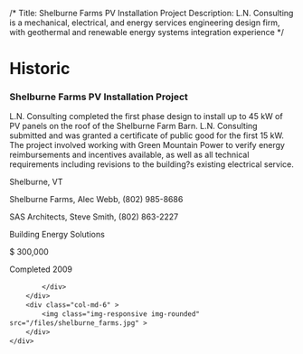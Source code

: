 /*
Title: Shelburne Farms PV Installation Project
Description: L.N. Consulting is a mechanical, electrical, and energy services engineering design firm, with geothermal and renewable energy systems integration experience
*/

# Historic

<div>
	<div class="row">
		<div class="col-md-6" >
			<div class="well" >
				<h3>Shelburne Farms PV Installation Project</h3>
				<p>
   
   L.N. Consulting completed the first phase design to install up to 45 kW of PV panels on the roof of the Shelburne Farm Barn.  L.N. Consulting submitted and was granted a certificate of public good for the first 15 kW.  The project involved working with Green Mountain Power to verify energy reimbursements and incentives available, as well as all technical requirements including revisions to the building?s existing electrical service.
</p>
				<p>Shelburne, VT</p>
				<p>Shelburne Farms, Alec Webb, (802) 985-8686</p>
				<p>SAS Architects, Steve Smith, (802) 863-2227</p>
				<p>Building Energy Solutions</p>
				<p>$ 300,000</p>
				<p>Completed 2009</p>
				<p></p>
				
			</div>
		</div>
		<div class="col-md-6" >
			<img class="img-responsive img-rounded" src="/files/shelburne_farms.jpg" >
		</div>
	</div>
</div>